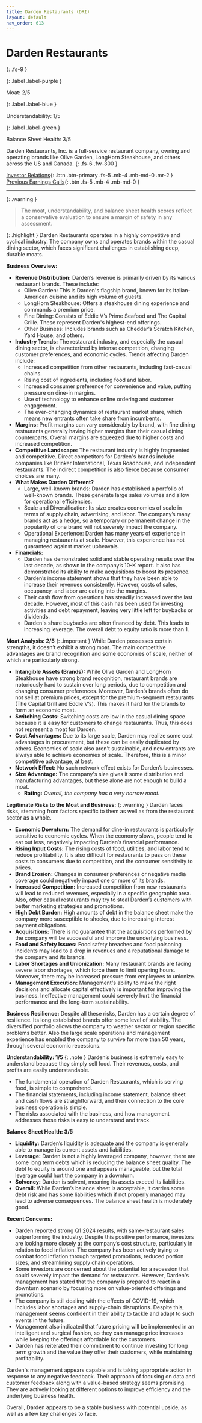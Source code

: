 ```yaml
---
title: Darden Restaurants (DRI)
layout: default
nav_order: 613
---
```


# Darden Restaurants
{: .fs-9 }

{: .label .label-purple }

Moat: 2/5

{: .label .label-blue }

Understandability: 1/5

{: .label .label-green }

Balance Sheet Health: 3/5

Darden Restaurants, Inc. is a full-service restaurant company, owning and operating brands like Olive Garden, LongHorn Steakhouse, and others across the US and Canada.
{: .fs-6 .fw-300 }

[Investor Relations](https://www.google.com/search?q=DRI+investor+relations){: .btn .btn-primary .fs-5 .mb-4 .mb-md-0 .mr-2 }
[Previous Earnings Calls](https://discountingcashflows.com/company/DRI/transcripts/){: .btn .fs-5 .mb-4 .mb-md-0 }

---

{: .warning }
>The moat, understandability, and balance sheet health scores reflect a conservative evaluation to ensure a margin of safety in any assessment.



{: .highlight }
Darden Restaurants operates in a highly competitive and cyclical industry. The company owns and operates brands within the casual dining sector, which faces significant challenges in establishing deep, durable moats.

**Business Overview:**

*   **Revenue Distribution:** Darden’s revenue is primarily driven by its various restaurant brands. These include:
    *   Olive Garden: This is Darden's flagship brand, known for its Italian-American cuisine and its high volume of guests.
    *   LongHorn Steakhouse: Offers a steakhouse dining experience and commands a premium price.
    *   Fine Dining: Consists of Eddie V’s Prime Seafood and The Capital Grille. These represent Darden's highest-end offerings.
    *   Other Business: Includes brands such as Cheddar’s Scratch Kitchen, Yard House, and others.
*   **Industry Trends:** The restaurant industry, and especially the casual dining sector, is characterized by intense competition, changing customer preferences, and economic cycles. Trends affecting Darden include:
    *   Increased competition from other restaurants, including fast-casual chains.
    *   Rising cost of ingredients, including food and labor.
    *   Increased consumer preference for convenience and value, putting pressure on dine-in margins.
    *   Use of technology to enhance online ordering and customer engagement.
    *   The ever-changing dynamics of restaurant market share, which means new entrants often take share from incumbents.
*   **Margins:** Profit margins can vary considerably by brand, with fine dining restaurants generally having higher margins than their casual dining counterparts. Overall margins are squeezed due to higher costs and increased competition.
*   **Competitive Landscape:**  The restaurant industry is highly fragmented and competitive. Direct competitors for Darden's brands include companies like Brinker International, Texas Roadhouse, and independent restaurants. The indirect competition is also fierce because consumer choices are many.
*   **What Makes Darden Different?**
    *   Large, well-known brands: Darden has established a portfolio of well-known brands. These generate large sales volumes and allow for operational efficiencies.
    *   Scale and Diversification: Its size creates economies of scale in terms of supply chain, advertising, and labor. The company’s many brands act as a hedge, so a temporary or permanent change in the popularity of one brand will not severely impact the company.
    *   Operational Experience: Darden has many years of experience in managing restaurants at scale. However, this experience has not guaranteed against market upheavals.
*   **Financials:**
    *   Darden has demonstrated solid and stable operating results over the last decade, as shown in the company’s 10-K report. It also has demonstrated its ability to make acquisitions to boost its presence.
    *   Darden’s income statement shows that they have been able to increase their revenues consistently. However, costs of sales, occupancy, and labor are eating into the margins.
    *   Their cash flow from operations has steadily increased over the last decade. However, most of this cash has been used for investing activities and debt repayment, leaving very little left for buybacks or dividends.
    *   Darden's share buybacks are often financed by debt. This leads to increasing leverage. The overall debt to equity ratio is more than 1.

**Moat Analysis: 2/5**
{: .important }
While Darden possesses certain strengths, it doesn’t exhibit a strong moat. The main competitive advantages are brand recognition and some economies of scale, neither of which are particularly strong.

*   **Intangible Assets (Brands):** While Olive Garden and LongHorn Steakhouse have strong brand recognition, restaurant brands are notoriously hard to sustain over long periods, due to competition and changing consumer preferences. Moreover, Darden’s brands often do not sell at premium prices, except for the premium-segment restaurants (The Capital Grill and Eddie V’s). This makes it hard for the brands to form an economic moat. 
*  **Switching Costs:** Switching costs are low in the casual dining space because it is easy for customers to change restaurants. Thus, this does not represent a moat for Darden.
*   **Cost Advantages:**  Due to its large scale, Darden may realize some cost advantages in procurement, but these can be easily duplicated by others. Economies of scale also aren't sustainable, and new entrants are always able to achieve economies of scale. Therefore, this is a minor competitive advantage, at best.
*   **Network Effect:** No such network effect exists for Darden’s businesses.
*  **Size Advantage:** The company's size gives it some distribution and manufacturing advantages, but these alone are not enough to build a moat.
    *   **Rating:** *Overall, the company has a very narrow moat.*

**Legitimate Risks to the Moat and Business:**
{: .warning }
Darden faces risks, stemming from factors specific to them as well as from the restaurant sector as a whole.
*   **Economic Downturn:** The demand for dine-in restaurants is particularly sensitive to economic cycles. When the economy slows, people tend to eat out less, negatively impacting Darden’s financial performance.
*   **Rising Input Costs:** The rising costs of food, utilities, and labor tend to reduce profitability. It is also difficult for restaurants to pass on these costs to consumers due to competition, and the consumer sensitivity to prices.
*   **Brand Erosion:** Changes in consumer preferences or negative media coverage could negatively impact one or more of its brands.
*   **Increased Competition:** Increased competition from new restaurants will lead to reduced revenues, especially in a specific geographic area. Also, other casual restaurants may try to steal Darden’s customers with better marketing strategies and promotions.
*   **High Debt Burden:** High amounts of debt in the balance sheet make the company more susceptible to shocks, due to increasing interest payment obligations.
*   **Acquisitions:** There is no guarantee that the acquisitions performed by the company will be successful and improve the underlying business.
*   **Food and Safety Issues:** Food safety breaches and food poisoning incidents may lead to a drop in revenues and a reputational damage to the company and its brands.
*    **Labor Shortages and Unionization:** Many restaurant brands are facing severe labor shortages, which force them to limit opening hours. Moreover, there may be increased pressure from employees to unionize.
*  **Management Execution:** Management's ability to make the right decisions and allocate capital effectively is important for improving the business. Ineffective management could severely hurt the financial performance and the long-term sustainability.

**Business Resilience:**
Despite all these risks, Darden has a certain degree of resilience. Its long established brands offer some level of stability. The diversified portfolio allows the company to weather sector or region specific problems better. Also the large scale operations and management experience has enabled the company to survive for more than 50 years, through several economic recessions.

**Understandability: 1/5**
{: .note }
Darden’s business is extremely easy to understand because they simply sell food. Their revenues, costs, and profits are easily understandable.

*   The fundamental operation of Darden Restaurants, which is serving food, is simple to comprehend.
*  The financial statements, including income statement, balance sheet and cash flows are straightforward, and their connection to the core business operation is simple.
*   The risks associated with the business, and how management addresses those risks is easy to understand and track.

**Balance Sheet Health: 3/5**

*   **Liquidity:** Darden’s liquidity is adequate and the company is generally able to manage its current assets and liabilities. 
*   **Leverage:** Darden is not a highly leveraged company, however, there are some long term debts which is reducing the balance sheet quality.  The debt to equity is around one and appears manageable, but the total leverage could hurt the company in a downturn. 
*   **Solvency:** Darden is solvent, meaning its assets exceed its liabilities.
 *   **Overall:** While Darden’s balance sheet is acceptable, it carries some debt risk and has some liabilities which if not properly managed may lead to adverse consequences. The balance sheet health is moderately good.

**Recent Concerns:**

*  Darden reported strong Q1 2024 results, with same-restaurant sales outperforming the industry. Despite this positive performance, investors are looking more closely at the company’s cost structure, particularly in relation to food inflation. The company has been actively trying to combat food inflation through targeted promotions, reduced portion sizes, and streamlining supply chain operations.
*   Some investors are concerned about the potential for a recession that could severely impact the demand for restaurants. However, Darden's management has stated that the company is prepared to react in a downturn scenario by focusing more on value-oriented offerings and promotions.
*   The company is still dealing with the effects of COVID-19, which includes labor shortages and supply-chain disruptions. Despite this, management seems confident in their ability to tackle and adapt to such events in the future.
*   Management also indicated that future pricing will be implemented in an intelligent and surgical fashion, so they can manage price increases while keeping the offerings affordable for the customers.
*   Darden has reiterated their commitment to continue investing for long term growth and the value they offer their customers, while maintaining profitability.

Darden's management appears capable and is taking appropriate action in response to any negative feedback. Their approach of focusing on data and customer feedback along with a value-based strategy seems promising. They are actively looking at different options to improve efficiency and the underlying business health.

Overall, Darden appears to be a stable business with potential upside, as well as a few key challenges to face.
